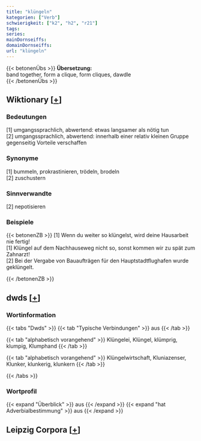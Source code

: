 ```yaml
---
title: "klüngeln"
kategorien: ["Verb"]
schwierigkeit: ["k2", "h2", "r21"]
tags:
series:
mainDornseiffs:
domainDornseiffs:
url: "klüngeln"
---
```


{{< betonenÜbs >}}
**Übersetzung:**  
band together, form a clique, form cliques, dawdle  
{{< /betonenÜbs >}}

## Wiktionary [[+](https://de.wiktionary.org/wiki/klüngeln)]

### Bedeutungen
[1] umgangssprachlich, abwertend: etwas langsamer als nötig tun  
[2] umgangssprachlich, abwertend: innerhalb einer relativ kleinen Gruppe gegenseitig Vorteile verschaffen  

### Synonyme
[1] bummeln, prokrastinieren, trödeln, brodeln  
[2] zuschustern  

### Sinnverwandte
[2] nepotisieren  

### Beispiele
{{< betonenZB >}}
[1] Wenn du weiter so klüngelst, wird deine Hausarbeit nie fertig!  
[1] Klüngel auf dem Nachhauseweg nicht so, sonst kommen wir zu spät zum Zahnarzt!  
[2] Bei der Vergabe von Bauaufträgen für den Hauptstadtflughafen wurde geklüngelt.  

{{< /betonenZB >}}


## dwds [[+](https://www.dwds.de/wb/klüngeln)]

### Wortinformation
{{< tabs "Dwds" >}}
{{< tab "Typische Verbindungen" >}}
aus
{{< /tab >}}

{{< tab "alphabetisch vorangehend" >}}
Klüngelei, Klüngel, klümprig, klumpig, Klumphand
{{< /tab >}}

{{< tab "alphabetisch vorangehend" >}}
Klüngelwirtschaft, Kluniazenser, Klunker, klunkerig, klunkern
{{< /tab >}}

{{< /tabs >}}

### Wortprofil
{{< expand "Überblick" >}} aus {{< /expand >}}
{{< expand "hat Adverbialbestimmung" >}} aus {{< /expand >}}

## Leipzig Corpora [[+](https://corpora.uni-leipzig.de/en/res?word=klüngeln&corpusId=deu_newscrawl-public_2018)]

